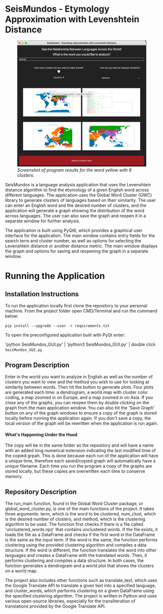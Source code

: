 # SeisMundos - Etymology Approximation with Levenshtein Distance

<figure>
  <img src="/example/seismundos_example.png">
  <figcaption><em>Screenshot of program results for the word yellow with 6 clusters.</em></figcaption>
</figure>

SeisMundos is a language analysis application that uses the Levenshtein distance algorithm to find the etymology of a given English word across different languages. The application uses the Global Word Cluster (GWC) library to generate clusters of languages based on their similarity. The user can enter an English word and the desired number of clusters, and the application will generate a graph showing the distribution of the word across languages. The user can also save the graph and reopen it in a separate window for further analysis.

The application is built using PyQt6, which provides a graphical user interface for the application. The main window contains entry fields for the search term and cluster number, as well as options for selecting the Levenshtein distance or another distance metric. The main window displays the graph and options for saving and reopening the graph in a separate window.

# Running the Application

## Installation Instructions

To run the application locally first clone the repository to your personal machine. From the project folder open CMD/Terminal and run the command below:

`pip install --upgrade --user -r requirements.txt`

To open the preconfigured application built with PyQt enter:

'python SeisMundos_GUI.py' | 'python3 SeisMundos_GUI.py' | double click `SeisMundos_GUI.py`

## Program Description

Enter in the world you want to analyze in English as well as the number of clusters you want to view and the method you wish to use for looking at similarity between words. Then hit the button to generate plots. Four plots are generated each time: a dendrogram, a world map with cluster color coding, a map zoomed in on Europe, and a map zoomed in on Asia. If you close any of the graphs, you can reopen them by double clicking on the graph from the main application window. You can also hit the 'Save Graph' button on any of the graph windows to ensure a copy of the graph is stored locally before running the application again. If you don't save a copy, the local version of the graph will be rewritten when the application is run again. 

#### What's Happening Under the Hood

The copy will be in the same folder as the repository and will have a name with an added long numerical extension indicating the last modified time of the copied grpah. This is done because each run of the application will have a unique time, therefore each saved/copied graph will automatically have a unique filename. Each time you run the program a copy of the graphs are stored locally, but these copies are overwritten each time to conserve memory.

## Repository Description

The run_main function, found in the Global Word Cluster package, or global_word_cluster.py, is one of the main functions of the project. It takes three arguments: term, which is the word to be clustered, num_clust, which is the desired number of clusters, and method, which is the clustering algorithm to be used. The function first checks if there is a file called 'unclustered_words.npz' that contains unclustered words. If the file exists, it loads the file as a DataFrame and checks if the first word in the DataFrame is the same as the input term. If the word is the same, the function performs clustering using the provided clustering algorithm and compiles a data structure. If the word is different, the function translates the word into other languages and creates a DataFrame with the translated words. Then, it performs clustering and compiles a data structure. In both cases, the function generates a dendrogram and a world plot that shows the clusters on a world map.

The project also includes other functions such as translate_text, which uses the Google Translate API to translate a given text into a specified language, and cluster_words, which performs clustering on a given DataFrame using the specified clustering algorithm. The project is written in Python and uses various open-source libraries, especially for the transliteration of translations provided by the Google Translate API.
